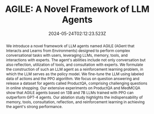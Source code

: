 ---
abstract: We introduce a novel framework of LLM agents named AGILE (AGent that Interacts and Learns from Environments) designed to perform complex conversational tasks with users, leveraging LLMs, memory, tools, and interactions with experts. The agent's abilities include not only conversation but also reflection, utilization of tools, and consultation with experts. We formulate the construction of such an LLM agent as a reinforcement learning problem, in which the LLM serves as the policy model. We fine-tune the LLM using labeled data of actions and the PPO algorithm. We focus on question answering and release a dataset for agents called ProductQA, comprising challenging questions in online shopping. Our extensive experiments on ProductQA and MedMCQA show that AGILE agents based on 13B and 7B LLMs trained with PPO can outperform GPT-4 agents. Our ablation study highlights the indispensability of memory, tools, consultation, reflection, and reinforcement learning in achieving the agent's strong performance.
slides: ""
url_pdf: https://arxiv.org/abs/2405.14751
publication_types:
  - "3"
authors:
  - Peiyuan Feng
  - Yichen He
  - admin
  - Yuan Lin
  - Hanchong Zhang
  - Yuchen Zhang
  - Hang Li
author_notes: 
  - Equal contribution
  - Equal contribution
  - Equal contribution
  - Equal contribution
  - Equal contribution
  - Equal contribution
publication: Preprint
summary: "We introduce a novel framework of LLM agents named AGILE (AGent that Interacts and Learns from Environments) designed to perform complex conversational tasks with users, leveraging LLMs, memory, tools, and interactions with experts."
url_dataset: ""
url_project: ""
publication_short: ""
url_source: ""
url_video: ""
title: "AGILE: A Novel Framework of LLM Agents"
doi: ""
featured: true
tags: []
projects: []
image:
  caption: ""
  focal_point: ""
  preview_only: false
  filename: 8.png
date: 2024-05-24T02:12:23.523Z
url_slides: ""
publishDate: 2024-05-24T00:00:00.000Z
url_poster: ""
url_code: https://github.com/bytarnish/AGILE
---